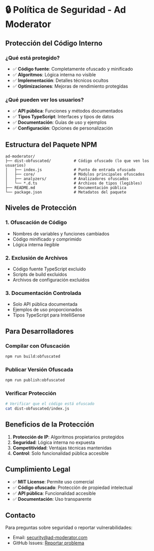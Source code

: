 # 🔒 Política de Seguridad - Ad Moderator

## Protección del Código Interno

### ¿Qué está protegido?

- ✅ **Código fuente**: Completamente ofuscado y minificado
- ✅ **Algoritmos**: Lógica interna no visible
- ✅ **Implementación**: Detalles técnicos ocultos
- ✅ **Optimizaciones**: Mejoras de rendimiento protegidas

### ¿Qué pueden ver los usuarios?

- ✅ **API pública**: Funciones y métodos documentados
- ✅ **Tipos TypeScript**: Interfaces y tipos de datos
- ✅ **Documentación**: Guías de uso y ejemplos
- ✅ **Configuración**: Opciones de personalización

## Estructura del Paquete NPM

```
ad-moderator/
├── dist-obfuscated/          # Código ofuscado (lo que ven los usuarios)
│   ├── index.js              # Punto de entrada ofuscado
│   ├── core/                 # Módulos principales ofuscados
│   ├── analyzers/            # Analizadores ofuscados
│   └── *.d.ts                # Archivos de tipos (legibles)
├── README.md                 # Documentación pública
└── package.json              # Metadatos del paquete
```

## Niveles de Protección

### 1. **Ofuscación de Código**
- Nombres de variables y funciones cambiados
- Código minificado y comprimido
- Lógica interna ilegible

### 2. **Exclusión de Archivos**
- Código fuente TypeScript excluido
- Scripts de build excluidos
- Archivos de configuración excluidos

### 3. **Documentación Controlada**
- Solo API pública documentada
- Ejemplos de uso proporcionados
- Tipos TypeScript para IntelliSense

## Para Desarrolladores

### Compilar con Ofuscación
```bash
npm run build:obfuscated
```

### Publicar Versión Ofuscada
```bash
npm run publish:obfuscated
```

### Verificar Protección
```bash
# Verificar que el código está ofuscado
cat dist-obfuscated/index.js
```

## Beneficios de la Protección

1. **Protección de IP**: Algoritmos propietarios protegidos
2. **Seguridad**: Lógica interna no expuesta
3. **Competitividad**: Ventajas técnicas mantenidas
4. **Control**: Solo funcionalidad pública accesible

## Cumplimiento Legal

- ✅ **MIT License**: Permite uso comercial
- ✅ **Código ofuscado**: Protección de propiedad intelectual
- ✅ **API pública**: Funcionalidad accesible
- ✅ **Documentación**: Uso transparente

## Contacto

Para preguntas sobre seguridad o reportar vulnerabilidades:
- Email: security@ad-moderator.com
- GitHub Issues: [Reportar problema](https://github.com/yourusername/ad-moderator/issues)
